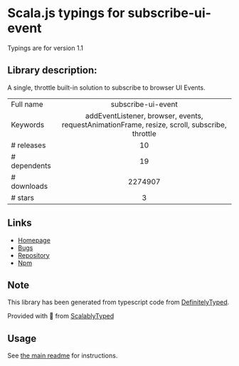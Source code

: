 
# Scala.js typings for subscribe-ui-event

Typings are for version 1.1

## Library description:
A single, throttle built-in solution to subscribe to browser UI Events.

|                    |                 |
| ------------------ | :-------------: |
| Full name          | subscribe-ui-event |
| Keywords           | addEventListener, browser, events, requestAnimationFrame, resize, scroll, subscribe, throttle |
| # releases         | 10 |
| # dependents       | 19 |
| # downloads        | 2274907 |
| # stars            | 3 |

## Links
- [Homepage](https://github.com/yahoo/subscribe-ui-event#readme)
- [Bugs](https://github.com/yahoo/subscribe-ui-event/issues)
- [Repository](https://github.com/yahoo/subscribe-ui-event)
- [Npm](https://www.npmjs.com/package/subscribe-ui-event)
    


## Note
This library has been generated from typescript code from [DefinitelyTyped](https://definitelytyped.org).

Provided with :purple_heart: from [ScalablyTyped](https://github.com/oyvindberg/ScalablyTyped)

## Usage
See [the main readme](../../readme.md) for instructions.


